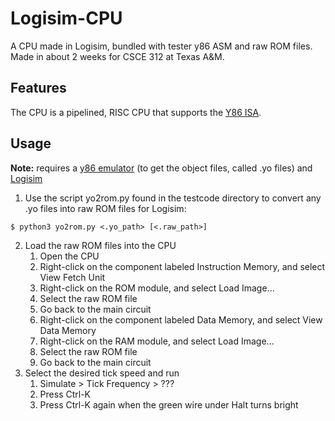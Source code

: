# Logisim-CPU
A CPU made in Logisim, bundled with tester y86 ASM and raw ROM files. Made in about 2 weeks for CSCE 312 at Texas A&M.

## Features
The CPU is a pipelined, RISC CPU that supports the [Y86 ISA](!http://web.cse.ohio-state.edu/~reeves.92/CSE2421sp13/PracticeProblemsY86.pdf).

## Usage
**Note:** requires a [y86 emulator](!https://boginw.github.io/js-y86-64/) (to get the object files, called .yo files) and [Logisim](!http://www.cburch.com/logisim/download.html)
1. Use the script yo2rom.py found in the testcode directory to convert any .yo files into raw ROM files for Logisim:
```
$ python3 yo2rom.py <.yo_path> [<.raw_path>]
```
2. Load the raw ROM files into the CPU
    1. Open the CPU
    2. Right-click on the component labeled Instruction Memory, and select View Fetch Unit
    3. Right-click on the ROM module, and select Load Image...
    4. Select the raw ROM file
    5. Go back to the main circuit
    6. Right-click on the component labeled Data Memory, and select View Data Memory
    7. Right-click on the RAM module, and select Load Image...
    8. Select the raw ROM file
    9. Go back to the main circuit
3. Select the desired tick speed and run
    1. Simulate > Tick Frequency > ???
    2. Press Ctrl-K
    3. Press Ctrl-K again when the green wire under Halt turns bright
